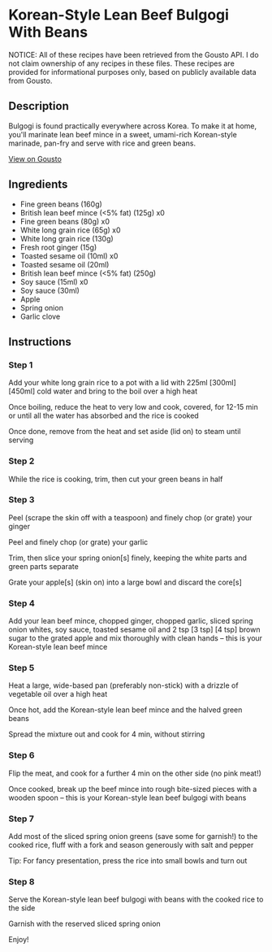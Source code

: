 # Korean-Style Lean Beef Bulgogi With Beans

NOTICE: All of these recipes have been retrieved from the Gousto API. I do not claim ownership of any recipes in these files. These recipes are provided for informational purposes only, based on publicly available data from Gousto.

## Description

Bulgogi is found practically everywhere across Korea. To make it at home, you'll marinate lean beef mince in a sweet, umami-rich Korean-style marinade, pan-fry and serve with rice and green beans.  

[View on Gousto](https://www.gousto.co.uk/recipes/cookbook/korean-style-lean-beef-bulgogi-with-beans)

## Ingredients

- Fine green beans (160g)
- British lean beef mince (<5% fat) (125g) x0
- Fine green beans (80g) x0
- White long grain rice (65g) x0
- White long grain rice (130g)
- Fresh root ginger (15g)
- Toasted sesame oil (10ml) x0
- Toasted sesame oil (20ml)
- British lean beef mince (<5% fat) (250g)
- Soy sauce (15ml) x0
- Soy sauce (30ml)
- Apple
- Spring onion
- Garlic clove

## Instructions


### Step 1

Add your white long grain rice to a pot with a lid with 225ml <span class="text-purple">[300ml] </span><span class="text-danger">[450ml]</span> cold water and bring to the boil over a high heat

Once boiling, reduce the heat to very low and cook, covered, for 12-15 min or until all the water has absorbed and the rice is cooked

Once done, remove from the heat and set aside (lid on) to steam until serving


### Step 2

While the rice is cooking, trim, then cut your green beans in half


### Step 3

Peel (scrape the skin off with a teaspoon) and finely chop (or grate) your ginger

Peel and finely chop (or grate) your garlic

Trim, then slice your spring onion[s] finely, keeping the white parts and green parts separate

Grate your apple[s]<span class="text-danger"> </span>(skin on) into a large bowl and discard the core[s]


### Step 4

Add your lean beef mince, chopped ginger, chopped garlic, sliced spring onion whites, soy sauce, toasted sesame oil and 2 tsp<span class="text-danger"> <span class="text-purple">[3 tsp] </span>[4 tsp] </span>brown<span class="text-danger"> </span>sugar to the grated apple and mix thoroughly with clean hands – this is your Korean-style lean beef mince


### Step 5

Heat a large, wide-based pan (preferably non-stick) with a drizzle of vegetable oil over a high heat

Once hot, add the Korean-style lean beef mince and the halved green beans

Spread the mixture out and cook for 4 min, without stirring


### Step 6

Flip the meat, and cook for a further 4 min on the other side (no pink meat!)

Once cooked, break up the beef mince into rough bite-sized pieces with a wooden spoon – this is your Korean-style lean beef bulgogi with beans


### Step 7

Add most of the sliced spring onion greens (save some for garnish!) to the cooked rice, fluff with a fork and season generously with salt and pepper

Tip: For fancy presentation, press the rice into small bowls and turn out

### Step 8

Serve the Korean-style lean beef bulgogi with beans with the cooked rice to the side

Garnish with the reserved sliced spring onion

Enjoy!

